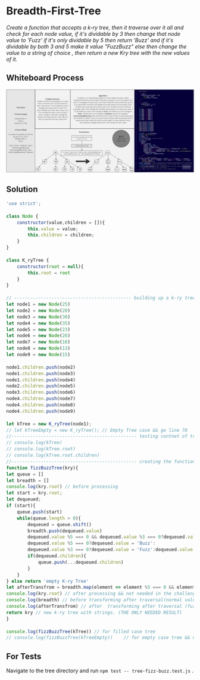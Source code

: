 # Breadth-First-Tree

*Create a function that accepts a k-ry tree, then it traverse over it all and check for each node value, if it's dividable by 3 then change that node value to 'Fuzz' if it's only dividable by 5 then return 'Buzz' and if it's dividable by both 3 and 5 make it value "FuzzBuzz" else then change the value to a string of choice , then return a new Kry tree with the new values of it.*

## Whiteboard Process

![Linked list white board](./assets/K-ry%20Tree.jpg)

## Solution

``` javascript
'use strict';

class Node {
    constructor(value,children = []){
        this.value = value;
        this.children = children;
    }
}

class K_ryTree {
    constructor(root = null){
        this.root = root
    }
}

// -------------------------------------------- building up a k-ry tree
let node1 = new Node(25)
let node2 = new Node(20)
let node3 = new Node(30)
let node4 = new Node(35)
let node5 = new Node(23)
let node6 = new Node(26)
let node7 = new Node(18)
let node8 = new Node(13)
let node9 = new Node(15)

node1.children.push(node2)
node1.children.push(node3)
node1.children.push(node4)
node2.children.push(node5)
node3.children.push(node6)
node4.children.push(node7)
node4.children.push(node8)
node4.children.push(node9)

let kTree = new K_ryTree(node1);
// let kTreeEmpty = new K_ryTree(); // Empty Tree case && go line 78
//----------------------------------------------- testing contnet of tree
// console.log(kTree)
// console.log(kTree.root)
// console.log(kTree.root.children)
//----------------------------------------------- creating the function
function fizzBuzzTree(kry){
let queue = []
let breadth = []
console.log(kry.root) // before processing
let start = kry.root;
let dequeued;
if (start){
    queue.push(start)
    while(queue.length > 0){
        dequeued = queue.shift()
        breadth.push(dequeued.value) 
        dequeued.value %5 === 0 && dequeued.value %3 === 0?dequeued.value = 'FizzBuzz':
        dequeued.value %5 === 0?dequeued.value = 'Buzz':
        dequeued.value %3 === 0?dequeued.value = 'Fuzz':dequeued.value ='notFuzzingORBuzzing'
        if(dequeued.children){
            queue.push(...dequeued.children)
        }
    }
} else return 'empty K-ry Tree'
let afterTransfrom = breadth.map(element => element %5 === 0 && element %3 === 0?element = 'FizzBuzz': element %5 === 0?element = 'Buzz': element %3 === 0?element = 'Fuzz':element ='notFuzzingORBuzzing' )
console.log(kry.root) // after processing && not needed in the challenge but for clarification
console.log(breadth) // before transforming after traversal(normal values of k-ry tree) && not needed in the challenge but for clarification
console.log(afterTransfrom) // after  transforming after traversal (fuzz/buzz lry-Tree) && not needed in the challenge but for clarification
return kry // new k-ry tree with strings. (THE ONLY NEEDED RESULT) 
}

console.log(fizzBuzzTree(kTree)) // for filled case tree 
// console.log(fizzBuzzTree(kTreeEmpty))    // for empty case tree && not needed in the challenge but for clarification

```

## For Tests

Navigate to the tree directory and run `npm test -- tree-fizz-buzz.test.js` .
